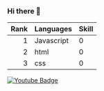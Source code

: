 ### Hi there 👋

| Rank | Languages | Skill     |
|-----:|-----------|-----------|
|     1| Javascript|    0 |
|     2| html    |   0 |
|     3| css       |   0 |

<div id="badges">
  <a href="your-youtube-URL">
    <img src="https://img.shields.io/badge/YouTube-red?style=for-the-badge&logo=youtube&logoColor=white(https://www.youtube.com/channel/UCuuwbe0QU5ECgzVfvyYg-oA)" alt="Youtube Badge"/>
  </a>
</div>

<!--
**Earfi/Earfi** is a ✨ _special_ ✨ repository because its `README.md` (this file) appears on your GitHub profile.

Here are some ideas to get you started:

- 🔭 I’m currently working on ...
- 🌱 I’m currently learning ...
- 👯 I’m looking to collaborate on ...
- 🤔 I’m looking for help with ...
- 💬 Ask me about ...
- 📫 How to reach me: ...
- 😄 Pronouns: ...
- ⚡ Fun fact: ...
-->
